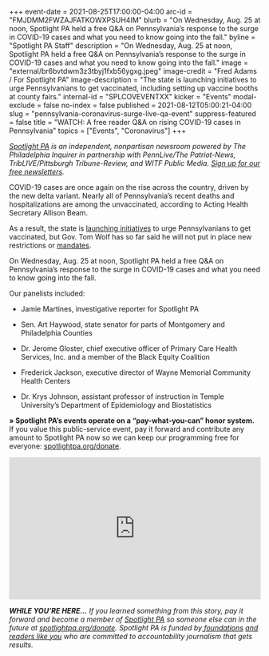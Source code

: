 +++
event-date = 2021-08-25T17:00:00-04:00
arc-id = "FMJDMM2FWZAJFATKOWXPSUH4IM"
blurb = "On Wednesday, Aug. 25 at noon, Spotlight PA held a free Q&A on Pennsylvania’s response to the surge in COVID-19 cases and what you need to know going into the fall."
byline = "Spotlight PA Staff"
description = "On Wednesday, Aug. 25 at noon, Spotlight PA held a free Q&A on Pennsylvania’s response to the surge in COVID-19 cases and what you need to know going into the fall."
image = "external/br6bvtdwm3z3tbyj1fxb56ygxg.jpeg"
image-credit = "Fred Adams / For Spotlight PA"
image-description = "The state is launching initiatives to urge Pennsylvanians to get vaccinated, including setting up vaccine booths at county fairs."
internal-id = "SPLCOVEVENTXX"
kicker = "Events"
modal-exclude = false
no-index = false
published = 2021-08-12T05:00:21-04:00
slug = "pennsylvania-coronavirus-surge-live-qa-event"
suppress-featured = false
title = "WATCH: A free reader Q&A on rising COVID-19 cases in Pennsylvania"
topics = ["Events", "Coronavirus"]
+++

<a href="https://www.spotlightpa.org/"><i>Spotlight PA</i></a><i> is an independent, nonpartisan newsroom powered by The Philadelphia Inquirer in partnership with PennLive/The Patriot-News, TribLIVE/Pittsburgh Tribune-Review, and WITF Public Media. </i><a href="https://www.spotlightpa.org/newsletters"><i>Sign up for our free newsletters</i></a><i>.</i>

COVID-19 cases are once again on the rise across the country, driven by the new delta variant. Nearly all of Pennsylvania’s recent deaths and hospitalizations are among the unvaccinated, according to Acting Health Secretary Allison Beam.

As a result, the state is <a href="https://www.spotlightpa.org/news/2021/08/pa-vaccination-rate-county-fairs-clinics/">launching initiatives</a> to urge Pennsylvanians to get vaccinated, but Gov. Tom Wolf has so far said he will not put in place new restrictions or <a href="https://apnews.com/article/health-religion-pennsylvania-coronavirus-pandemic-af79869797aa081eb349449564a377c2">mandates</a>.

On Wednesday, Aug. 25 at noon, Spotlight PA held a free Q&amp;A on Pennsylvania’s response to the surge in COVID-19 cases and what you need to know going into the fall.

Our panelists included:

- Jamie Martines, investigative reporter for Spotlight PA

- Sen. Art Haywood, state senator for parts of Montgomery and Philadelphia Counties

- Dr. Jerome Gloster, chief executive officer of Primary Care Health Services, Inc. and a member of the Black Equity Coalition

- Frederick Jackson, executive director of Wayne Memorial Community Health Centers

- Dr. Krys Johnson, assistant professor of instruction in Temple University’s Department of Epidemiology and Biostatistics

<b>» Spotlight PA’s events operate on a “pay-what-you-can” honor system.</b> If you value this public-service event, pay it forward and contribute any amount to Spotlight PA now so we can keep our programming free for everyone: <a href="http://spotlightpa.org/donate">spotlightpa.org/donate</a>.

<div style="padding:56.25% 0 0 0;position:relative;"><iframe src="https://player.vimeo.com/video/592894023?h=5c590570d7&color=ffcb05&title=0&byline=0" style="position:absolute;top:0;left:0;width:100%;height:100%;" frameborder="0" allow="autoplay; fullscreen; picture-in-picture" allowfullscreen></iframe></div><script src="https://player.vimeo.com/api/player.js"></script>

<i><b>WHILE YOU’RE HERE...</b></i><i> If you learned something from this story, pay it forward and become a member of </i><a href="https://www.spotlightpa.org/"><i>Spotlight PA</i></a><i> so someone else can in the future at </i><a href="http://spotlightpa.org/donate"><i>spotlightpa.org/donate</i></a><i>. Spotlight PA is funded by</i><a href="https://www.spotlightpa.org/support"><i> foundations</i></a><i> </i><a href="https://www.spotlightpa.org/support"><i>and readers like you</i></a><i> who are committed to accountability journalism that gets results.</i>
